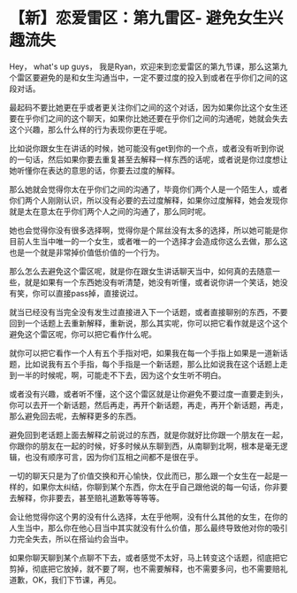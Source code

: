 # 【新】恋爱雷区：第九雷区- 避免女生兴趣流失

Hey， what's up guys， 我是Ryan，欢迎来到恋爱雷区的第九节课，那么这第九个雷区要避免的是和女生沟通当中，一定不要过度的投入到或者在乎你们之间的这段对话。

最起码不要比她更在乎或者更关注你们之间的这个对话，因为如果你比这个女生还要在乎你们之间的这个聊天，如果你比她还要在乎你们之间的沟通呢，她就会失去这个兴趣，那么什么样的行为表现你更在乎呢。

比如说你跟女生在讲话的时候，她可能没有get到你的一个点，或者没有听到你说的一句话，然后如果你要去重复甚至去解释一样东西的话呢，或者说是你过度想让她听懂你在表达的意思的话，你要去过度的解释。

那么她就会觉得你太在乎你们之间的沟通了，毕竟你们两个人是一个陌生人，或者你们两个人刚刚认识，所以没有必要的去过度解释，如果你过度解释，她会发现你就是太在意太在乎你们两个人之间的沟通了，那么同时呢。

她也会觉得你没有很多选择啊，觉得你是个屌丝没有太多的选择，所以她可能是你目前人生当中唯一的一个女生，或者唯一的一个选择才会造成你这么去做，那么这也是一个就是非常掉价值低价值的一个行为。

那么怎么去避免这个雷区呢，就是你在跟女生讲话聊天当中，如何真的去随意一些，就是如果有一个东西她没有听清楚，她没有听懂，或者说你讲一个笑话，她没有笑，你可以直接pass掉，直接说过。

就当已经没有当完全没有发生过直接进入下一个话题，或者直接聊别的东西，不要回到一个话题上去重新解释，重新说，那么其实呢，你可以把它看作就是这个这个避免这个雷区呢，你可以把它看作什么呢。

就你可以把它看作一个人有五个手指对吧，如果我在每一个手指上如果是一道新话题，比如说我有五个手指，每个手指是一个新话题，那么比如说我在这个话题上走到一半的时候呢，啊，可能走不下去，因为这个女生听不明白。

或者没有兴趣，或者听不懂，这个这个雷区就是让你避免不要过度一直要走到头，你可以去开一个新话题，然后再走，再开个新话题，再走，再开个新话题，再走，那么避免回去呢，去解释更多的东西。

避免回到老话题上面去解释之前说过的东西，就是你就好比你跟一个朋友在一起，你跟你的朋友在一起的时候，好多时候从东聊到西，从南聊到北啊，根本是毫无逻辑，也没有顺序可言，因为你们互相之间都不是很在乎。

一切的聊天只是为了价值交换和开心愉快，仅此而已，那么跟一个女生在一起是一样的，如果你太纠结，你聊到某个东西，你太在乎自己跟他说的每一句话，你非要去解释，你非要去，甚至赔礼道歉等等等等。

会让他觉得你这个男的没有什么选择，太在乎他啊，没有什么其他的女生，在你的人生当中，那么你在他心目当中其实就没有什么价值，那么最终导致他对你的吸引力完全失去，所以在搭讪约会当中。

如果你聊天聊到某个点聊不下去，或者感觉不太好，马上转变这个话题，彻底把它剪掉，彻底把它放掉，就不要了啊，也不需要解释，也不需要多问，也不需要赔礼道歉，OK，我们下节课，再见。

